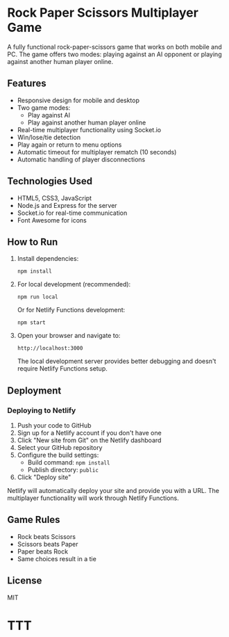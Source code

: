 # Rock Paper Scissors Multiplayer Game

A fully functional rock-paper-scissors game that works on both mobile and PC. The game offers two modes: playing against an AI opponent or playing against another human player online.

## Features

- Responsive design for mobile and desktop
- Two game modes:
  - Play against AI
  - Play against another human player online
- Real-time multiplayer functionality using Socket.io
- Win/lose/tie detection
- Play again or return to menu options
- Automatic timeout for multiplayer rematch (10 seconds)
- Automatic handling of player disconnections

## Technologies Used

- HTML5, CSS3, JavaScript
- Node.js and Express for the server
- Socket.io for real-time communication
- Font Awesome for icons

## How to Run

1. Install dependencies:
   ```
   npm install
   ```

2. For local development (recommended):
   ```
   npm run local
   ```

   Or for Netlify Functions development:
   ```
   npm start
   ```

3. Open your browser and navigate to:
   ```
   http://localhost:3000
   ```

   The local development server provides better debugging and doesn't require Netlify Functions setup.

## Deployment

### Deploying to Netlify

1. Push your code to GitHub
2. Sign up for a Netlify account if you don't have one
3. Click "New site from Git" on the Netlify dashboard
4. Select your GitHub repository
5. Configure the build settings:
   - Build command: `npm install`
   - Publish directory: `public`
6. Click "Deploy site"

Netlify will automatically deploy your site and provide you with a URL. The multiplayer functionality will work through Netlify Functions.

## Game Rules

- Rock beats Scissors
- Scissors beats Paper
- Paper beats Rock
- Same choices result in a tie

## License

MIT
# TTT
